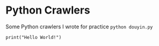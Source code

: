 # Python Crawlers

Some Python crawlers I wrote for practice
`python douyin.py`

```
print("Hello World!")
```
